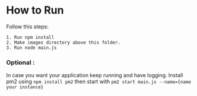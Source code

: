 # How to Run

Follow this steps:
```
1. Run npm install
2. Make images directory above this folder.
3. Run node main.js
```

### Optional :

In case you want your application keep running and have logging. Install pm2 using ``npm install pm2`` then start with ``pm2 start main.js --name={name your instance}``